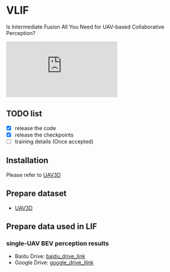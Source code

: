 # VLIF
Is Intermediate Fusion All You Need for UAV-based Collaborative Perception?

![img](https://github.com/uestchjw/LIF/blob/main/images/%E6%95%B4%E4%BD%93%E7%BB%93%E6%9E%84%E5%9B%BE_v5.pdf)

## TODO list
- [x] release the code
- [x] release the checkpoints
- [ ] training details (Once accepted)

## Installation
Please refer to [UAV3D](https://github.com/huiyegit/UAV3D)
## Prepare dataset
* [UAV3D](https://drive.google.com/drive/folders/1dr0TSTDSmWV1FUn_kuXcrG_pMVoPpKuj)
## Prepare data used in LIF
### single-UAV BEV perception results
* Baidu Drive: [baidu_drive_link](https://pan.baidu.com/s/1DiQkG1KubPPucsvn-LaTGg?pwd=y2x4)
* Google Drive: [google_drive_lilnk](https://drive.google.com/file/d/1DsRz8DO0dWDLiayUw9cpS42rPI8FRkmh/view?usp=sharing)
